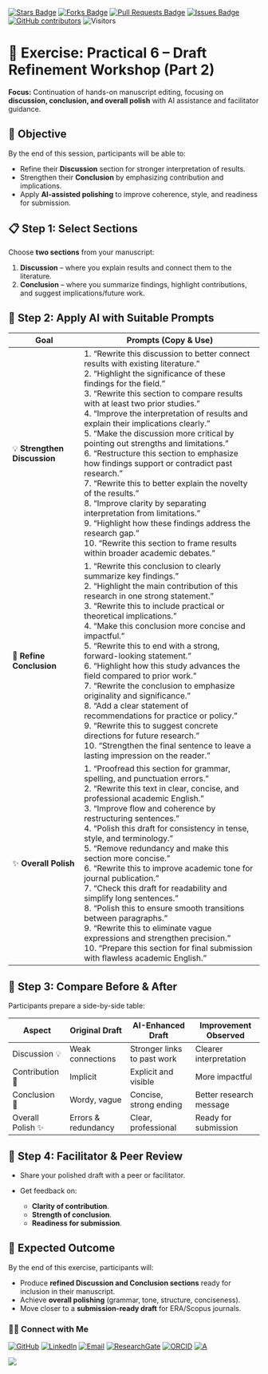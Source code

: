 <a href="https://github.com/drshahizan/short-course/stargazers"><img src="https://img.shields.io/github/stars/drshahizan/short-course" alt="Stars Badge"/></a>
<a href="https://github.com/drshahizan/short-course/network/members"><img src="https://img.shields.io/github/forks/drshahizan/short-course" alt="Forks Badge"/></a>
<a href="https://github.com/drshahizan/short-course/pulls"><img src="https://img.shields.io/github/issues-pr/drshahizan/short-course" alt="Pull Requests Badge"/></a>
<a href="https://github.com/drshahizan/short-course"><img src="https://img.shields.io/github/issues/drshahizan/short-course" alt="Issues Badge"/></a>
<a href="https://github.com/drshahizan/short-course/graphs/contributors"><img alt="GitHub contributors" src="https://img.shields.io/github/contributors/drshahizan/short-course?color=2b9348"></a>
![Visitors](https://api.visitorbadge.io/api/visitors?path=https%3A%2F%2Fgithub.com%2Fdrshahizan%2Fshort-course&labelColor=%23d9e3f0&countColor=%23697689&style=flat)

# 📝 **Exercise: Practical 6 – Draft Refinement Workshop (Part 2)**

**Focus:** Continuation of hands-on manuscript editing, focusing on **discussion, conclusion, and overall polish** with AI assistance and facilitator guidance.

## 🎯 **Objective**

By the end of this session, participants will be able to:

* Refine their **Discussion** section for stronger interpretation of results.
* Strengthen their **Conclusion** by emphasizing contribution and implications.
* Apply **AI-assisted polishing** to improve coherence, style, and readiness for submission.

## 📋 **Step 1: Select Sections**

Choose **two sections** from your manuscript:

1. **Discussion** – where you explain results and connect them to the literature.
2. **Conclusion** – where you summarize findings, highlight contributions, and suggest implications/future work.

## 🤖 **Step 2: Apply AI with Suitable Prompts**

| **Goal**                     | **Prompts (Copy & Use)** |
| ---------------------------- | --------------------------------------------------------------------------------------------------------------------------------------------------------------------------------------------------------------------------------------------------------------------------------------------------------------------------------------------------------------------------------------------------------------------------------------------------------------------------------------------------------------------------------------------------------------------------------------------------------------------------------------------------------------------------------------------------------------------------------------------------------------------------------------------------------- |
| 💡 **Strengthen Discussion** | 1. “Rewrite this discussion to better connect results with existing literature.”<br>2. “Highlight the significance of these findings for the field.”<br>3. “Rewrite this section to compare results with at least two prior studies.”<br>4. “Improve the interpretation of results and explain their implications clearly.”<br>5. “Make the discussion more critical by pointing out strengths and limitations.”<br>6. “Restructure this section to emphasize how findings support or contradict past research.”<br>7. “Rewrite this to better explain the novelty of the results.”<br>8. “Improve clarity by separating interpretation from limitations.”<br>9. “Highlight how these findings address the research gap.”<br>10. “Rewrite this section to frame results within broader academic debates.” |
| 🏁 **Refine Conclusion**     | 1. “Rewrite this conclusion to clearly summarize key findings.”<br>2. “Highlight the main contribution of this research in one strong statement.”<br>3. “Rewrite this to include practical or theoretical implications.”<br>4. “Make this conclusion more concise and impactful.”<br>5. “Rewrite this to end with a strong, forward-looking statement.”<br>6. “Highlight how this study advances the field compared to prior work.”<br>7. “Rewrite the conclusion to emphasize originality and significance.”<br>8. “Add a clear statement of recommendations for practice or policy.”<br>9. “Rewrite this to suggest concrete directions for future research.”<br>10. “Strengthen the final sentence to leave a lasting impression on the reader.”                                                       |
| ✨ **Overall Polish**         | 1. “Proofread this section for grammar, spelling, and punctuation errors.”<br>2. “Rewrite this text in clear, concise, and professional academic English.”<br>3. “Improve flow and coherence by restructuring sentences.”<br>4. “Polish this draft for consistency in tense, style, and terminology.”<br>5. “Remove redundancy and make this section more concise.”<br>6. “Rewrite this to improve academic tone for journal publication.”<br>7. “Check this draft for readability and simplify long sentences.”<br>8. “Polish this to ensure smooth transitions between paragraphs.”<br>9. “Rewrite this to eliminate vague expressions and strengthen precision.”<br>10. “Prepare this section for final submission with flawless academic English.”                                                    |

## 📝 **Step 3: Compare Before & After**

Participants prepare a side-by-side table:

| **Aspect**       | **Original Draft**  | **AI-Enhanced Draft**       | **Improvement Observed** |
| ---------------- | ------------------- | --------------------------- | ------------------------ |
| Discussion 💡    | Weak connections    | Stronger links to past work | Clearer interpretation   |
| Contribution 🌟  | Implicit            | Explicit and visible        | More impactful           |
| Conclusion 🏁    | Wordy, vague        | Concise, strong ending      | Better research message  |
| Overall Polish ✨ | Errors & redundancy | Clear, professional         | Ready for submission     |

## 💬 **Step 4: Facilitator & Peer Review**

* Share your polished draft with a peer or facilitator.
* Get feedback on:

  * **Clarity of contribution**.
  * **Strength of conclusion**.
  * **Readiness for submission**.

## 🎯 **Expected Outcome**

By the end of this exercise, participants will:

* Produce **refined Discussion and Conclusion sections** ready for inclusion in their manuscript.
* Achieve **overall polishing** (grammar, tone, structure, conciseness).
* Move closer to a **submission-ready draft** for ERA/Scopus journals.

### 🙌🏻 Connect with Me
<p align="left">
    <a href="https://github.com/drshahizan" target="_blank"><img alt="GitHub" src="https://img.shields.io/badge/-@drshahizan-181717?style=flat-square&logo=GitHub&logoColor=white"></a>
    <a href="https://www.linkedin.com/in/drshahizan" target="_blank"><img alt="LinkedIn" src="https://img.shields.io/badge/-drshahizan-blue?style=flat-square&logo=Linkedin&logoColor=white&link=https://www.linkedin.com/in/drshahizan/"></a>
    <a href="mailto:shahizan@utm.my" target="_blank"><img alt="Email" src="https://img.shields.io/badge/-shahizan@utm.my-c14438?style=flat-square&logo=Gmail&logoColor=white&link=mailto:shahizan@utm.my.com"></a>
    <a href="https://www.researchgate.net/profile/Mohd-Othman-28" target="_blank"><img alt="ResearchGate" src="https://img.shields.io/badge/-ResearchGate-00CCBB?style=flat-square&logo=ResearchGate&logoColor=white"></a>
    <a href="https://orcid.org/0000-0003-4261-1873" target="_blank"><img alt="ORCID" src="https://img.shields.io/badge/-ORCID-A6CE39?style=flat-square&logo=ORCID&logoColor=white"></a> 
 <a href="https://visitorbadge.io/status?path=https%3A%2F%2Fgithub.com%2Fdrshahizan" target="_blank"><img alt="A" src="https://api.visitorbadge.io/api/visitors?path=https%3A%2F%2Fgithub.com%2Fdrshahizan&labelColor=%23697689&countColor=%23555555&style=plastic"></a>
 
![](https://hit.yhype.me/github/profile?user_id=81284918)
</p>

